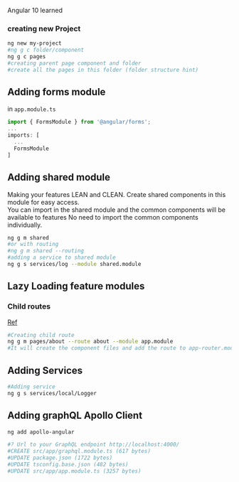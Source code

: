 Angular 10 learned


### creating new Project
```bash
ng new my-project
#ng g c folder/component 
ng g c pages 
#creating parent page component and folder
#create all the pages in this folder (folder structure hint)
```
## Adding forms module
in `app.module.ts`
```javascript
import { FormsModule } from '@angular/forms';
...
imports: [
  ...
  FormsModule
]
```
## Adding shared module
Making your features LEAN and CLEAN.
Create shared components in this module for easy access.  
You can import in the shared module and the common components will be available to features
No need to import the common components individually.

```bash
ng g m shared
#or with routing
#ng g m shared --routing
#adding a service to shared module
ng g s services/log --module shared.module 
```

## Lazy Loading feature modules
### Child routes 
[Ref](https://angular.io/guide/lazy-loading-ngmodules)
```bash
#Creating child route
ng g m pages/about --route about --module app.module 
#It will create the component files and add the route to app-router.module.ts
```
## Adding Services
```bash
#Adding service
ng g s services/local/Logger
```

## Adding graphQL Apollo Client
```bash
ng add apollo-angular 

#? Url to your GraphQL endpoint http://localhost:4000/
#CREATE src/app/graphql.module.ts (617 bytes)
#UPDATE package.json (1722 bytes)
#UPDATE tsconfig.base.json (482 bytes)
#UPDATE src/app/app.module.ts (3257 bytes)

```
